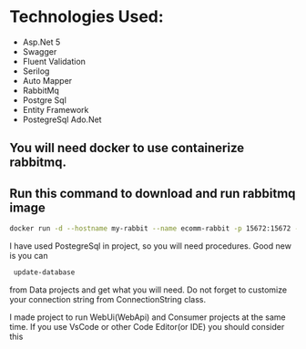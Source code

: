 # Technologies Used:
- Asp.Net 5
- Swagger
- Fluent Validation
- Serilog
- Auto Mapper
- RabbitMq
- Postgre Sql
- Entity Framework
- PostegreSql Ado.Net

## You will need docker to use containerize rabbitmq. 
## Run this command to download and run rabbitmq image

```bash
docker run -d --hostname my-rabbit --name ecomm-rabbit -p 15672:15672 -p 5672:5672 rabbitmq:3.9-management
```
I have used PostegreSql in project, so you will need procedures. Good new is you can
```bash
 update-database
```
from Data projects and get what you will need. Do not forget to customize your connection string from ConnectionString class.

I made project to run WebUi(WebApi) and Consumer projects at the same time. If you use VsCode or other Code Editor(or IDE) you should consider this
